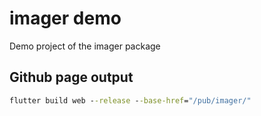 # imager demo

Demo project of the imager package

## Github page output
```bat
flutter build web --release --base-href="/pub/imager/"
```